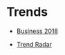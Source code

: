 # Trends

- [Business 2018](http://trendwatching.com/quarterly/2017-11/5-trends-2018/)

- [Trend Radar](https://www.thoughtworks.com/radar)
